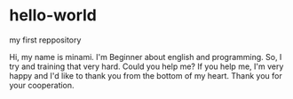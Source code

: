 # hello-world
my first reppository


Hi, my name is minami. I'm Beginner about english and programming.
So, I try and training that very hard. Could you help me? 
If you help me, I'm very happy and I'd like to thank you from the bottom of my heart.
Thank you for your cooperation.
